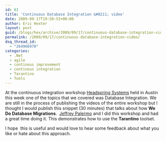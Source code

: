 ```yaml
---
id: 61
title: 'Continuous Database Integration &#8211; video'
date: 2009-09-17T19:50:53+00:00
author: Eric Hexter
layout: post
guid: /blogs/hex/archive/2009/09/17/continuous-database-integration-video.aspx
permalink: /2009/09/17/continuous-database-integration-video/
dsq_thread_id:
  - "264966970"
categories:
  - .Net
  - agile
  - continous improvement
  - continous integration
  - Tarantino
  - Tools
---
```

At the continuous integration workshop [Headspring Systems](http://headspringsystems.com) held in Austin this week one of the topics that we covered was Database Integration. We are still in the process of publishing the videos of the entire workshop but I thought I would publish this snippet (30 minutes) that talks about how **We Do Database Migrations**.&#160; [Jeffrey Palermo](http://jeffreypalermo.com/) and I did this workshop and had a great time doing it. This demonstrates how to use the **Tarantino** toolset.

I hope&#160; this is useful and would love to hear some feedback about what you like or hate about this approach.

&#160;</p>